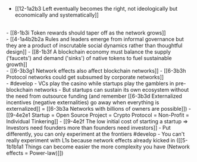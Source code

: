- [[12-1a2b3 Left eventually becomes the right, not ideologically but economically and systematically]]
<br>
- [[8-1b3i Token rewards should taper off as the network grows]]
<br>
- [[4-1a4b2b2a Rules and leaders emerge from informal governance but they are a product of inscrutable social dynamics rather than thoughtful design]]
  - [[8-1b3f A blockchain economy must balance the supply ('faucets') and demand ('sinks') of native tokens to fuel sustainable growth]]
<br>
- [[6-3b3g1 Network effects also affect blockchain networks]]
- [[6-3b3h Protocol networks could get subsumed by corporate networks]]
<br>
- #develop
- VCs play the casino while startups play the gamblers in pre-blockchain networks
  - But startups can sustain its own ecosystem without the need from outsource funding (and remember [[6-3b3d Externalized incentives (negative externalities) go away when everything is externalized]] = [[6-3b3a Networks with billions of owners are possible]])
    - [[9-4e2e1 Startup = Open Source Project = Crypto Protocol = Non-Profit = Individual Tinkering]]
      - [[9-4e2f The low initial cost of starting a startup ⇒ Investors need founders more than founders need investors]]
  - Put differently, you can only experiment at the frontiers #develop
    - You can't really experiment with L1s because network effects already kicked in ([[5-1b1b1a1 Things can become easier the more complexity you have (Network effects = Power-law)]])
